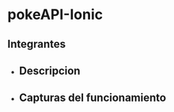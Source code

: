 <h1>pokeAPI-Ionic</h1>

<h2>Integrantes</h2>

<ul>
  <li>
    <h2>Descripcion</h2>
  </li>
  <li>
    <h2>Capturas del funcionamiento</h2>
  </li>
</ul>

